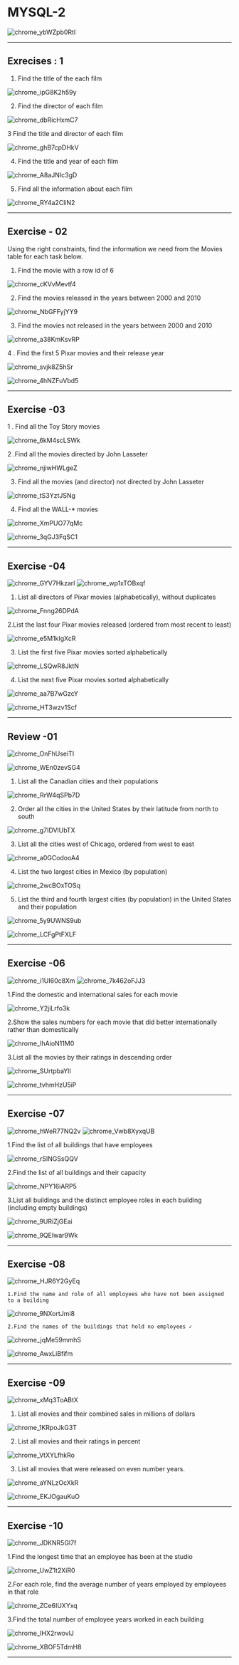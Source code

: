 # MYSQL-2

![chrome_ybWZpb0RtI](https://user-images.githubusercontent.com/95994543/169787164-46cdd2f9-832a-4859-b388-5aba93da9902.png)

---------------
 Exrecises : 1
---------------
  1.  Find the title of the each film
  
![chrome_ipG8K2h59y](https://user-images.githubusercontent.com/95994543/169789767-df87f583-ba8b-4b51-aed0-5a2ecc154302.png)

  2. Find the director of each film 

![chrome_dbRicHxmC7](https://user-images.githubusercontent.com/95994543/169790837-444606d8-b351-4888-a546-4f0a4ef92720.png)

 3 Find the title and director of each film

![chrome_ghB7cpDHkV](https://user-images.githubusercontent.com/95994543/169791370-c98f4dff-177d-435b-8851-7e882f62171f.png)

 4. Find the title and year of each film

![chrome_A8aJNIc3gD](https://user-images.githubusercontent.com/95994543/169792256-7d6ab62c-f733-4195-8004-994616b263e4.png)

 5. Find all the information about each film 
 
![chrome_RY4a2CliN2](https://user-images.githubusercontent.com/95994543/169792802-cfc370aa-2e7e-437f-b07f-496613392893.png)

---------------------------------------------------------------------------------------------------------------------------------------------------------------

 Exercise - 02
 ---------------
 
Using the right constraints, find the information we need from the Movies table for each task below.

  1. Find the movie with a row id of 6 
  
  ![chrome_cKVvMevtf4](https://user-images.githubusercontent.com/95994543/169793579-57bd650c-1585-41ff-a4db-c4ca26fffdcb.png)
  
  2. Find the movies released in the years between 2000 and 2010

  ![chrome_NbGFFyjYY9](https://user-images.githubusercontent.com/95994543/169794655-8065ce76-e632-478e-b3bb-77a165481c50.png)

  3. Find the movies not released in the years between 2000 and 2010 
  
  ![chrome_a38KmKsvRP](https://user-images.githubusercontent.com/95994543/169795407-c1ae3428-3da2-458a-86be-2349ce7689d2.png)
  
  4 . Find the first 5 Pixar movies and their release year
  
  ![chrome_svjk8Z5hSr](https://user-images.githubusercontent.com/95994543/169801928-6fdf07ea-f843-495e-adcc-010d79a2ee80.png)
  
  
![chrome_4hNZFuVbd5](https://user-images.githubusercontent.com/95994543/169802138-b71eead0-5baf-40da-b7fd-f67206f17594.png)

--------------------------------------------------------------------------------------------------------------------------------------------------------------------

  Exercise -03
  ------------
  
   1 . Find all the Toy Story movies 
   
![chrome_6kM4scLSWk](https://user-images.githubusercontent.com/95994543/170170225-ab015a0e-547b-4ba7-9921-81266b4c1920.png)

  2 .Find all the movies directed by John Lasseter
  
![chrome_njiwHWLgeZ](https://user-images.githubusercontent.com/95994543/170170875-bc31baa3-c06a-44e1-869f-7475f0c68dce.png)

  3. Find all the movies (and director) not directed by John Lasseter
 
 ![chrome_tS3YztJSNg](https://user-images.githubusercontent.com/95994543/170171071-d16d1054-3b1c-413f-bc2b-cea4f1994b80.png)
 
  4. Find all the WALL-* movies
  
![chrome_XmPUO77qMc](https://user-images.githubusercontent.com/95994543/170171369-2ab671be-403e-4423-aa63-361112004f3e.png)

![chrome_3qGJ3FqSC1](https://user-images.githubusercontent.com/95994543/170171601-1e63dd23-bd77-4bda-b18f-4da550ba4d3c.png)

----------------------------------------------------------------------------------------------------------------------------------------------------------------------

  Exercise -04
  ------------
  
![chrome_GYV7HkzarI](https://user-images.githubusercontent.com/95994543/170177198-06ea60d2-c4b4-4608-a57a-f3738c9bedae.png)
![chrome_wp1xTOBxqf](https://user-images.githubusercontent.com/95994543/170177248-d0c6870f-00c1-4db1-aa28-f5688f6f88b0.png)
  
  1. List all directors of Pixar movies (alphabetically), without duplicates
  
![chrome_Fnng26DPdA](https://user-images.githubusercontent.com/95994543/170176216-a578a301-e7fc-4c15-b28e-791533f347f5.png)

 2.List the last four Pixar movies released (ordered from most recent to least)
  
![chrome_e5M1kIgXcR](https://user-images.githubusercontent.com/95994543/170176439-cae63288-9aef-4745-9e7d-471dbdc4a60b.png)

 3. List the first five Pixar movies sorted alphabetically
 
 ![chrome_LSQwR8JktN](https://user-images.githubusercontent.com/95994543/170176719-c256e5b1-eb85-46a3-8c25-09685546640f.png)
 
 4. List the next five Pixar movies sorted alphabetically

![chrome_aa7B7wGzcY](https://user-images.githubusercontent.com/95994543/170176777-6f724bf7-5b18-468f-8433-982725c6ab67.png)

![chrome_HT3wzv1Scf](https://user-images.githubusercontent.com/95994543/170176995-497cee02-d1de-4dc4-b838-b76960a4e020.png)

-----------------------------------------------------------------------------------------------------------------------------------------------------------------------

Review -01
----------

![chrome_OnFhUseiTI](https://user-images.githubusercontent.com/95994543/170178858-6f7db793-0c4f-40ac-a05a-279186ca45b2.png)

![chrome_WEn0zevSG4](https://user-images.githubusercontent.com/95994543/170178918-5b3a2f04-8f41-43d3-9ab2-3776ce14f6fe.png)

  1.  List all the Canadian cities and their populations
 
![chrome_RrW4qSPb7D](https://user-images.githubusercontent.com/95994543/170179362-7521b927-ec81-411d-9674-12dc1c0f64b4.png)
  
  2.  Order all the cities in the United States by their latitude from north to south
 
![chrome_g7IDVlUbTX](https://user-images.githubusercontent.com/95994543/170179573-fc334d55-bc0b-4bee-a7ae-7505cdeaa333.png)

  3.  List all the cities west of Chicago, ordered from west to east

![chrome_a0GCodooA4](https://user-images.githubusercontent.com/95994543/170179680-0021f3f1-a691-4114-8cf0-0c85fc243a17.png)

  4. List the two largest cities in Mexico (by population)
  
![chrome_2wcBOxTOSq](https://user-images.githubusercontent.com/95994543/170179920-efe04313-b472-45b1-b206-9ac8d317a387.png)

  5. List the third and fourth largest cities (by population) in the United States and their population
  
![chrome_5y9UWNS9ub](https://user-images.githubusercontent.com/95994543/170180079-b65ab3bd-34bd-455f-87b3-1d9974b9b03c.png)

![chrome_LCFgPtFXLF](https://user-images.githubusercontent.com/95994543/170180196-d38fe7b5-6194-4b35-899f-f9da8e3bab07.png)

----------------------------------------------------------------------------------------------------------------------------------------------------------------------

Exercise -06
------------

![chrome_i1UI60c8Xm](https://user-images.githubusercontent.com/95994543/170219639-5719b541-fa13-4613-a383-4f6a2ba60340.png)
![chrome_7k462oFJJ3](https://user-images.githubusercontent.com/95994543/170219973-3548fc8b-b64c-4812-8ca4-a22f664788cd.png)

1.Find the domestic and international sales for each movie 

![chrome_Y2jiLrfo3k](https://user-images.githubusercontent.com/95994543/170220625-f73c15c9-9f83-4dd0-800e-2270f647ff60.png)

2.Show the sales numbers for each movie that did better internationally rather than domestically

![chrome_IhAioN11M0](https://user-images.githubusercontent.com/95994543/170221316-4ab2ef94-2817-4de7-9d56-b3932c978ed5.png)

3.List all the movies by their ratings in descending order

![chrome_SUrtpbaYlI](https://user-images.githubusercontent.com/95994543/170221832-9d977af6-2c42-4a65-878f-8e35eebf14ec.png)

![chrome_tvhmHzU5iP](https://user-images.githubusercontent.com/95994543/170222314-c7e597b5-4985-4190-ae42-f2febc69baa9.png)

-----------------------------------------------------------------------------------------------------------------------------------------------------------------------

   Exercise -07
  --------------
  
![chrome_hWeR77NQ2v](https://user-images.githubusercontent.com/95994543/170225612-526387f0-11c8-4a67-bc95-f28f87188d5a.png)
![chrome_Vwb8XyxqUB](https://user-images.githubusercontent.com/95994543/170225736-93625064-2cd2-4c0c-8ced-d30c58fe79ce.png)
  
  1.Find the list of all buildings that have employees 
   
![chrome_rSlNGSsQQV](https://user-images.githubusercontent.com/95994543/170224359-33e9d3a7-17b2-49f6-ba65-447ae66c0893.png)



  
  2.Find the list of all buildings and their capacity
  
![chrome_NPY16iARP5](https://user-images.githubusercontent.com/95994543/170224565-74838f33-a84d-4c68-8238-3e5527e344fb.png)

  3.List all buildings and the distinct employee roles in each building (including empty buildings)
  
![chrome_9URiZjGEai](https://user-images.githubusercontent.com/95994543/170225113-ce13fdb1-bb68-427f-85eb-242dc57457f3.png)

![chrome_9QEIwar9Wk](https://user-images.githubusercontent.com/95994543/170226067-d062baaa-2d66-4d3e-9815-5bab5d9f3753.png)

-----------------------------------------------------------------------------------------------------------------------------------------------------------------------

   Exercise -08
   ------------

![chrome_HJR6Y2GyEq](https://user-images.githubusercontent.com/95994543/172551127-fd8cd053-79dc-4fa4-ba2d-e6181ed5d281.png)
   
    1.Find the name and role of all employees who have not been assigned to a building
    
![chrome_9NXortJmi8](https://user-images.githubusercontent.com/95994543/172551831-59a986eb-16b5-40d6-9ef6-d6571fd5751f.png)

    2.Find the names of the buildings that hold no employees ✓
   
![chrome_jqMe59mmhS](https://user-images.githubusercontent.com/95994543/172552391-a04a7c86-e9e2-42b0-a578-00d483bc5883.png)   

![chrome_AwxLiBfifm](https://user-images.githubusercontent.com/95994543/172552716-cbd3ef4c-f52c-46c6-95ce-132d57b0ebff.png)

-----------------------------------------------------------------------------------------------------------------------------------------------------------------------

   Exercise -09
   ------------
   
![chrome_xMq3ToABtX](https://user-images.githubusercontent.com/95994543/172553675-cc3c576f-9c70-4105-b002-6e6441a1513f.png)

  1. List all movies and their combined sales in millions of dollars
  
![chrome_1KRpoJkG3T](https://user-images.githubusercontent.com/95994543/172553747-fb1b674f-8439-499e-a19b-f40f713e79d4.png)   

 2. List all movies and their ratings in percent
 
![chrome_VtXYLfhkRo](https://user-images.githubusercontent.com/95994543/172555662-dad393ef-d74e-432a-aaca-ff6d06657fdf.png)

 3. List all movies that were released on even number years.
 
![chrome_aYNLzOcXkR](https://user-images.githubusercontent.com/95994543/172555675-4b0051ab-57d9-4724-b9df-c1bcaa046215.png) 

![chrome_EKJOgauKuO](https://user-images.githubusercontent.com/95994543/172556021-b1bf2af7-56ef-49a7-80db-ccdf267927aa.png)

-----------------------------------------------------------------------------------------------------------------------------------------------------------------------

  Exercise -10
  ------------
  
![chrome_JDKNR5Gl7f](https://user-images.githubusercontent.com/95994543/172558256-53157605-016a-44de-8dc4-0daab8db9aa6.png)

1.Find the longest time that an employee has been at the studio 

![chrome_UwZ1t2XiR0](https://user-images.githubusercontent.com/95994543/172558283-c6ec5f7d-aeed-49c4-932d-d83ed2bc7326.png)

2.For each role, find the average number of years employed by employees in that role

![chrome_ZCe6IUXYxq](https://user-images.githubusercontent.com/95994543/172558312-71ff7b4a-ebae-4088-9bea-bbc68f098927.png)

3.Find the total number of employee years worked in each building 

![chrome_IHX2rwovlJ](https://user-images.githubusercontent.com/95994543/172558357-961c4d2f-fe7f-4f79-8de4-3d22b62511eb.png) 

![chrome_XBOF5TdmH8](https://user-images.githubusercontent.com/95994543/172559014-ab61ccf9-42c6-4cea-8ff0-ea6c1ff3073a.png)
  
----------------------------------------------------------------------------------------------------------------------------------------------------------------------
